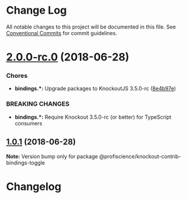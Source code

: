 # Change Log

All notable changes to this project will be documented in this file.
See [Conventional Commits](https://conventionalcommits.org) for commit guidelines.

<a name="2.0.0-rc.0"></a>
# [2.0.0-rc.0](https://github.com/Profiscience/knockout-contrib/compare/@profiscience/knockout-contrib-bindings-toggle@1.0.1...@profiscience/knockout-contrib-bindings-toggle@2.0.0-rc.0) (2018-06-28)


### Chores

* **bindings.*:** Upgrade packages to KnockoutJS 3.5.0-rc ([8e4b97e](https://github.com/Profiscience/knockout-contrib/commit/8e4b97e))


### BREAKING CHANGES

* **bindings.*:** Require Knockout 3.5.0-rc (or better) for TypeScript consumers




<a name="1.0.1"></a>
## [1.0.1](https://github.com/Profiscience/knockout-contrib/compare/@profiscience/knockout-contrib-bindings-toggle@1.0.0...@profiscience/knockout-contrib-bindings-toggle@1.0.1) (2018-06-28)




**Note:** Version bump only for package @profiscience/knockout-contrib-bindings-toggle

# Changelog
